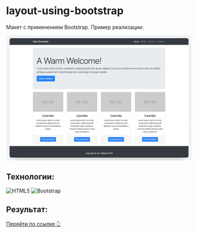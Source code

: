 # layout-using-bootstrap

Макет с применением Bootstrap. Пример реализации:

<img src="./assets/img/301.png" alt="Пример реализации">

## Технологии:

![HTML5](https://img.shields.io/badge/html5-%23E34F26.svg?style=for-the-badge&logo=html5&logoColor=white)
![Bootstrap](https://img.shields.io/badge/bootstrap-%238511FA.svg?style=for-the-badge&logo=bootstrap&logoColor=white)

## Результат:

<a href="https://xeni-ya.github.io/layout-using-bootstrap/">Перейти по ссылке 👆</a>
